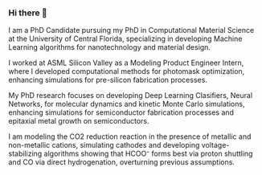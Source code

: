 ### Hi there 👋

I am a PhD Candidate pursuing my PhD in Computational Material Science at the University of Central Florida, specializing in developing Machine Learning algorithms  for nanotechnology and material design. 

I worked at ASML Silicon Valley as a Modeling Product Engineer Intern, where I developed computational methods for photomask optimization, enhancing simulations for pre-silicon fabrication processes.

My PhD research focuses on developing  Deep Learning Clasifiers, Neural Networks, for molecular dynamics and kinetic Monte Carlo simulations, enhancing simulations for semiconductor fabrication processes and epitaxial metal growth on semiconductors. 

I am modeling the CO2 reduction reaction in the presence of metallic and non-metallic cations, simulating cathodes and developing voltage-stabilizing algorithms showing that HCOO⁻ forms best via proton shuttling and CO via direct hydrogenation, overturning previous assumptions.



<!--
**theodorosP/theodorosP** is a ✨ _special_ ✨ repository because its `README.md` (this file) appears on your GitHub profile.

Here are some ideas to get you started:

- 🔭 I’m currently working on ...
- 🌱 I’m currently learning ...
- 👯 I’m looking to collaborate on ...
- 🤔 I’m looking for help with ...
- 💬 Ask me about ...
- 📫 How to reach me: ...
- 😄 Pronouns: ...
- ⚡ Fun fact: ...
-->
